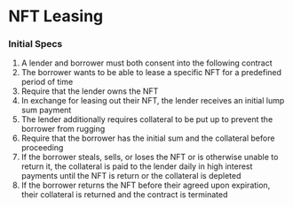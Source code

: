 # NFT Leasing

### Initial Specs
1. A lender and borrower must both consent into the following contract
2. The borrower wants to be able to lease a specific NFT for a predefined period of time
3. Require that the lender owns the NFT
4. In exchange for leasing out their NFT, the lender receives an initial lump sum payment
5. The lender additionally requires collateral to be put up to prevent the borrower from rugging
6. Require that the borrower has the initial sum and the collateral before proceeding
7. If the borrower steals, sells, or loses the NFT or is otherwise unable to return it, the collateral is paid to the lender daily in high interest payments until the NFT is return or the collateral is depleted 
8. If the borrower returns the NFT before their agreed upon expiration, their collateral is returned and the contract is terminated
